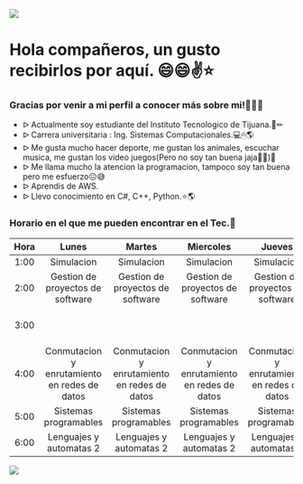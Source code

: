 **![](https://images.cooltext.com/5549117.png)**
# **Hola compañeros, un gusto recibirlos por aquí. 😄😄✌⭐**


### Gracias por venir a mi perfil a conocer más sobre mi!🤭🤭🍕


- ᐅ Actualmente soy estudiante del Instituto Tecnologico de Tijuana.📓✏
- ᐅ Carrera universitaria : Ing. Sistemas Computacionales.💻🖱🌎
- ᐅ Me gusta mucho hacer deporte, me gustan los animales, escuchar musica, me gustan los video juegos(Pero no soy tan buena jaja🤣🤣)🌻
- ᐅ Me llama mucho  la atencion la programacion, tampoco soy tan buena pero me esfuerzo😖😅
- ᐅ Aprendis de AWS.
- ᐅ Llevo conocimiento en C#, C++, Python.⭐🌎

### Horario en el que me pueden encontrar en el Tec.🌻
| **Hora** 	|                   **Lunes**                  	|                  **Martes**                  	|                 **Miercoles**                	|                  **Jueves**                  	|                  **Viernes**                 	|
|:--------:	|:--------------------------------------------:	|:--------------------------------------------:	|:--------------------------------------------:	|:--------------------------------------------:	|:--------------------------------------------:	|
|   1:00   	|                  Simulacion                  	|                  Simulacion                  	|                  Simulacion                  	|                  Simulacion                  	|                  Simulacion                  	|
|   2:00   	|       Gestion de proyectos  de software      	|       Gestion de proyectos  de software      	|       Gestion de proyectos  de software      	|       Gestion de proyectos  de software      	|       Gestion de proyectos  de software      	|
|   3:00   	|                                              	|                                              	|                                              	|                                              	|       Gestion de proyectos  de software      	|
|   4:00   	| Conmutacion y enrutamiento en redes de datos 	| Conmutacion y enrutamiento en redes de datos 	| Conmutacion y enrutamiento en redes de datos 	| Conmutacion y enrutamiento en redes de datos 	| Conmutacion y enrutamiento en redes de datos 	|
|   5:00   	|             Sistemas programables            	|             Sistemas programables            	|             Sistemas programables            	|             Sistemas programables            	|                                              	|
|   6:00   	|            Lenguajes y automatas 2           	|            Lenguajes y automatas 2           	|            Lenguajes y automatas 2           	|            Lenguajes y automatas 2           	|            Lenguajes y automatas 2           	|

![](https://user-images.githubusercontent.com/44456885/186818830-d02c6362-84a3-49d8-8714-7041f7a2fccc.gif)
